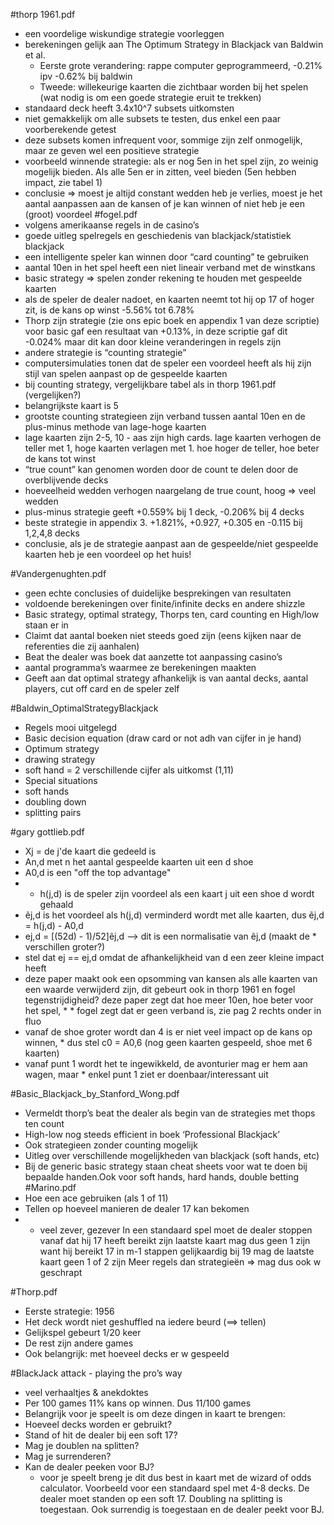 #thorp 1961.pdf
* een voordelige wiskundige strategie voorleggen
* berekeningen gelijk aan The Optimum Strategy in Blackjack van Baldwin et al.
	* Eerste grote verandering: rappe computer geprogrammeerd, -0.21% ipv -0.62% bij baldwin
	* Tweede: willekeurige kaarten die zichtbaar worden bij het spelen (wat nodig is om een goede strategie eruit te trekken)
* standaard deck heeft 3.4x10^7 subsets uitkomsten
* niet gemakkelijk om alle subsets te testen, dus enkel een paar voorberekende getest
* deze subsets komen infrequent voor, sommige zijn zelf onmogelijk, maar ze geven wel een positieve strategie
* voorbeeld winnende strategie: als er nog 5en in het spel zijn, zo weinig mogelijk bieden. Als alle 5en er  in zitten, veel bieden (5en hebben impact, zie tabel 1)
* conclusie ⇒ moest je altijd constant wedden heb je verlies, moest je het aantal aanpassen aan de kansen of je kan winnen of niet heb je een (groot) voordeel
#fogel.pdf
* volgens amerikaanse regels in de casino’s
* goede uitleg spelregels en geschiedenis van blackjack/statistiek blackjack
* een intelligente speler kan winnen door “card counting” te gebruiken
* aantal 10en in het spel heeft een niet lineair verband met de winstkans
* basic strategy ⇒ spelen zonder rekening te houden met gespeelde kaarten
* als de speler de dealer nadoet, en kaarten neemt tot hij op 17 of hoger zit, is de kans op winst -5.56% tot 6.78%
* Thorp zijn strategie (zie ons epic boek en appendix 1 van deze scriptie) voor basic gaf een resultaat van +0.13%, in deze scriptie gaf dit -0.024% maar dit kan door kleine veranderingen in regels zijn
* andere strategie is “counting strategie”
* computersimulaties tonen dat de speler een voordeel heeft als hij zijn stijl van spelen aanpast op de gespeelde kaarten
* bij counting strategy, vergelijkbare tabel als in thorp 1961.pdf (vergelijken?)
* belangrijkste kaart is 5
* grootste counting strategieen zijn verband tussen aantal 10en en de plus-minus methode van lage-hoge kaarten
* lage kaarten zijn 2-5, 10 - aas zijn high cards. lage kaarten verhogen de teller met 1, hoge kaarten verlagen met 1. hoe hoger de teller, hoe beter de kans tot winst
* “true count” kan genomen worden door de count te delen door de overblijvende decks
* hoeveelheid wedden verhogen naargelang de true count, hoog ⇒ veel wedden
* plus-minus strategie geeft +0.559% bij 1 deck, -0.206% bij 4 decks
* beste strategie in appendix 3. +1.821%, +0.927, +0.305 en -0.115 bij 1,2,4,8 decks
* conclusie, als je de strategie aanpast aan de gespeelde/niet gespeelde kaarten heb je een voordeel op het huis!

#Vandergenughten.pdf
* geen echte conclusies of duidelijke besprekingen van resultaten
* voldoende berekeningen over finite/infinite decks en andere shizzle
* Basic strategy, optimal strategy, Thorps ten, card counting en High/low staan er in
* Claimt dat aantal boeken niet steeds goed zijn (eens kijken naar de referenties die zij aanhalen)
* Beat the dealer was boek dat aanzette tot aanpassing casino’s
* aantal programma’s waarmee ze berekeningen maakten
* Geeft aan dat optimal strategy afhankelijk is van aantal decks, aantal players, cut off card en de speler zelf

#Baldwin_OptimalStrategyBlackjack
* Regels mooi uitgelegd
* Basic decision equation (draw card or not adh van cijfer in je hand)
* Optimum strategy
* drawing strategy 
* soft hand = 2 verschillende cijfer als uitkomst (1,11)
* Special situations
* soft hands
* doubling down
* splitting pairs



#gary gottlieb.pdf
* Xj = de j'de kaart die gedeeld is
* An,d met n het aantal gespeelde kaarten uit een d shoe
* A0,d is een "off the top advantage"
* * h(j,d) is de speler zijn voordeel als een kaart j uit een shoe d wordt gehaald
* ẽj,d is het voordeel als h(j,d) verminderd wordt met alle kaarten, dus ẽj,d = h(j,d) - A0,d
* ej,d = [(52d) - 1)/52]ẽj,d --> dit is een normalisatie van ẽj,d (maakt de * verschillen groter?)
* stel dat ej == ej,d omdat de afhankelijkheid van d een zeer kleine impact heeft
* deze paper maakt ook een opsomming van kansen als alle kaarten van een waarde verwijderd zijn, dit gebeurt ook in thorp 1961 en fogel
tegenstrijdigheid? deze paper zegt dat hoe meer 10en, hoe beter voor het spel, * * fogel zegt dat er geen verband is, zie pag 2 rechts onder in fluo
* vanaf de shoe groter wordt dan 4 is er niet veel impact op de kans op winnen, * dus stel c0 = A0,6 (nog geen kaarten gespeeld, shoe met 6 kaarten)
* vanaf punt 1 wordt het te ingewikkeld, de avonturier mag er hem aan wagen, maar * enkel punt 1 ziet er doenbaar/interessant uit

#Basic_Blackjack_by_Stanford_Wong.pdf

* Vermeldt thorp’s beat the dealer als begin van de strategies met thops ten count
* High-low nog steeds efficient in boek ‘Professional Blackjack’
* Ook strategieen zonder counting mogelijk
* Uitleg over verschillende mogelijkheden van blackjack (soft hands, etc)
* Bij de generic basic strategy staan cheat sheets voor wat te doen bij bepaalde handen.Ook voor soft hands, hard hands, double betting
#Marino.pdf
* Hoe een ace gebruiken (als 1 of 11)
* Tellen op hoeveel manieren de dealer 17 kan bekomen
* * veel zever, gezever
In een standaard spel moet de dealer stoppen vanaf dat hij 17 heeft bereikt
zijn laatste kaart mag dus geen 1 zijn want hij bereikt 17 in m-1 stappen
gelijkaardig bij 19 mag de laatste kaart geen 1 of 2 zijn
Meer regels dan strategieën ⇒ mag dus ook w geschrapt

#Thorp.pdf
* Eerste strategie: 1956
* Het deck wordt niet geshuffled na iedere beurd (==> tellen)
* Gelijkspel gebeurt 1/20 keer
* De rest zijn andere games
* Ook belangrijk: met hoeveel decks er w gespeeld

#BlackJack attack - playing the pro’s way
* veel verhaaltjes & anekdoktes
* Per 100 games 11% kans op winnen. Dus 11/100 games
* Belangrijk voor je speelt is om deze dingen in kaart te brengen:
* Hoeveel decks worden er gebruikt?
* Stand of hit de dealer bij een soft 17?
* Mag je doublen na splitten?
* Mag je surrenderen?
* Kan de dealer peeken voor BJ?
	* 	voor je speelt breng je dit dus best in kaart met de wizard of odds calculator.
Voorbeeld voor een standaard spel met 4-8 decks. De dealer moet standen op een soft 17. Doubling na splitting is toegestaan. Ook surrendig is toegestaan en de dealer peekt voor BJ. 




